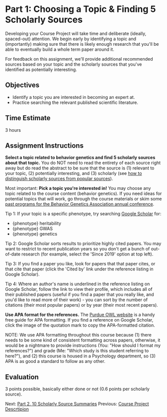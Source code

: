 # Part 1: Choosing a Topic & Finding 5 Scholarly Sources

Developing your Course Project will take time and deliberate (ideally, spaced-out) attention. We begin early by identifying a topic and (importantly) making sure that there is likely enough research that you'll be able to eventually build a whole term paper around it.

For feedback on this assignment, we'll provide additional recommended sources based on your topic and the scholarly sources that you've identified as potentially interesting.

## Objectives

- Identify a topic you are interested in becoming an expert at.
- Practice searching the relevant published scientific literature.

## Time Estimate

3 hours

## Assignment Instructions

**Select a topic related to behavior genetics and find 5 scholarly sources about that topic.** You do NOT need to read the entirety of each source right away but do read the abstract to be sure that the source is (1) relevant to your topic, (2) potentially interesting, and (3) scholarly (see [how to distinguish scholarly sources from popular sources]()).

Most important: **Pick a topic you're interested in!** You may choose any topic related to the course content (behavior genetics). If you need ideas for potential topics that will work, go through the course materials or skim some [past programs for the Behavior Genetics Association annual conference](https://bga.org/content.aspx?page_id=22&club_id=971921&module_id=567674).

Tip 1: If your topic is a specific phenotype, try searching [Google Scholar](http://scholar.google.com/) for:

- {phenotype} heritability
- {phenotype} GWAS
- {phenotype} genetics

Tip 2: Google Scholar sorts results to prioritize highly cited papers. You may want to restrict to recent publication years so you don't get a bunch of out-of-date research (for example, select the 'Since 2019' option at top left).

Tip 3: If you find a paper you like, look for papers that that paper cites, or that cite that paper (click the 'Cited by' link under the reference listing in Google Scholar).

Tip 4: Where an author's name is underlined in the reference listing on Google Scholar, follow the link to view their profile, which includes all of their published papers (useful if you find a paper that you really like, and you'd like to read more of their work) - you can sort by the number of citations (their most popular papers) or by year (their most recent papers).

**Use APA format for the references.** The [Purdue OWL website](https://owl.purdue.edu/owl/research_and_citation/apa_style/apa_formatting_and_style_guide/reference_list_author_authors.html) is a handy free guide for APA formatting. If you find a reference on Google Scholar, click the image of the quotation mark to copy the APA-formatted citation.

NOTE: We use APA formatting throughout this course because (1) there needs to be some kind of consistent formatting across papers, otherwise, it would be a nightmare to provide instructions (You: "How should I format my references?") and grade (Me: "Which study is this student referring to here?"), and (2) this course is housed in a Psychology department, so (3) APA is as good a standard to follow as any other.

## Evaluation

3 points possible, basically either done or not (0.6 points per scholarly source).

Next: [Part 2. 10 Scholarly Source Summaries](2_10_scholarly_source_summaries.md)
Previous: [Course Project Descrtipion](0_project_description.md)
